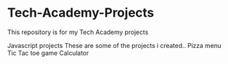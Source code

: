 # Tech-Academy-Projects
This repository is for my Tech Academy projects

Javascript projects
These are some of the projects i created..
Pizza menu
Tic Tac toe game
Calculator
